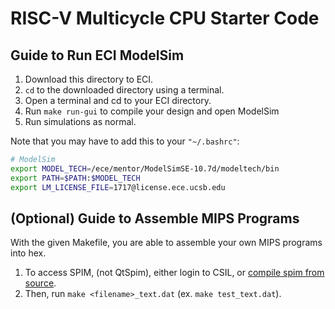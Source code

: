 
# RISC-V Multicycle CPU Starter Code

## Guide to Run ECI ModelSim

1. Download this directory to ECI.
2. `cd` to the downloaded directory using a terminal.
3. Open a terminal and cd to your ECI directory.
4. Run `make run-gui` to compile your design and open ModelSim
5. Run simulations as normal.

Note that you may have to add this to your `"~/.bashrc"`:

```bash
# ModelSim
export MODEL_TECH=/ece/mentor/ModelSimSE-10.7d/modeltech/bin
export PATH=$PATH:$MODEL_TECH
export LM_LICENSE_FILE=1717@license.ece.ucsb.edu
```

## (Optional) Guide to Assemble MIPS Programs

With the given Makefile, you are able to assemble your own MIPS programs into hex.

1. To access SPIM, (not QtSpim), either login to CSIL, or [compile spim from source](https://sourceforge.net/p/spimsimulator/code/HEAD/tree/README#l130).
2. Then, run `make <filename>_text.dat` (ex. `make test_text.dat`).
